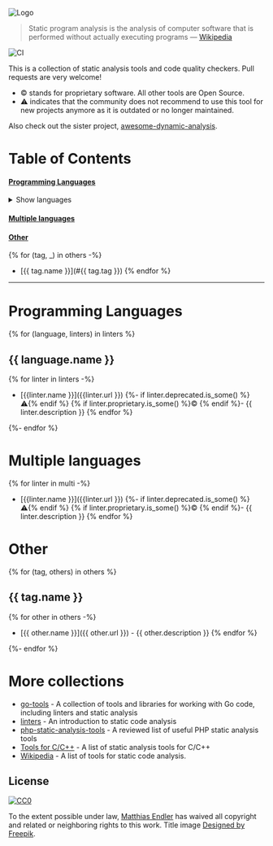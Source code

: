 ![Logo](awesome.png)

> Static program analysis is the analysis of computer software that is performed without actually executing programs — [Wikipedia](https://en.wikipedia.org/wiki/Static_program_analysis)

![CI](https://github.com/analysis-tools-dev/static-analysis/workflows/CI/badge.svg)

This is a collection of static analysis tools and code quality checkers. Pull requests are very welcome!

- :copyright: stands for proprietary software. All other tools are Open Source.
- :warning: indicates that the community does not recommend to use this tool for
  new projects anymore as it is outdated or no longer maintained.

Also check out the sister project, [awesome-dynamic-analysis](https://github.com/mre/awesome-dynamic-analysis).

# Table of Contents

#### [Programming Languages](#programming-languages-1)

<details>
 <summary>Show languages</summary>
  <!-- Please use HTML syntax here so that it works for Github and mkdocs -->
  <ul>
    {% for (language, _) in linters -%}
      <li><a href="#{{ language.tag }}">{{ language.name }}</a></li>
    {% endfor -%}
  </ul>
</details>

#### [Multiple languages](#multiple-languages-1)

#### [Other](#other-1)

{% for (tag, _) in others -%}
- [{{ tag.name }}](#{{ tag.tag }})
{% endfor %}

---

# Programming Languages

{% for (language, linters) in linters %}

<h2 id="{{ language.tag }}">{{ language.name }}</h2>

{% for linter in linters -%}
- [{{linter.name }}]({{linter.url }})
{%- if linter.deprecated.is_some() %} :warning:{% endif %} {% if linter.proprietary.is_some() %}:copyright: {% endif %}- {{ linter.description }}
{% endfor %}

{%- endfor %}

# Multiple languages

{% for linter in multi -%}
- [{{linter.name }}]({{linter.url }})
{%- if linter.deprecated.is_some() %} :warning:{% endif %} {% if linter.proprietary.is_some() %}:copyright: {% endif %}- {{ linter.description }}
{% endfor %}

# Other

{% for (tag, others) in others %}

<h2 id="{{ tag.tag }}">{{ tag.name }}</h2>

{% for other in others -%}
- [{{ other.name }}]({{ other.url }}) - {{ other.description }}
{% endfor %}

{%- endfor %}

# More collections

- [go-tools](https://github.com/dominikh/go-tools) - A collection of tools and libraries for working with Go code, including linters and static analysis
- [linters](https://github.com/mcandre/linters) - An introduction to static code analysis
- [php-static-analysis-tools](https://github.com/exakat/php-static-analysis-tools) -  A reviewed list of useful PHP static analysis tools
- [Tools for C/C++](https://www.peerlyst.com/posts/a-list-of-static-analysis-tools-for-c-c-peerlyst?utm_source=twitter&utm_medium=social&utm_content=peerlyst_post&utm_campaign=peerlyst_resources) - A list of static analysis tools for C/C++
- [Wikipedia](http://en.wikipedia.org/wiki/List_of_tools_for_static_code_analysis) -  A list of tools for static code analysis.

## License

[![CC0](https://i.creativecommons.org/p/zero/1.0/88x31.png)](https://creativecommons.org/publicdomain/zero/1.0/)

To the extent possible under law, [Matthias Endler](https://endler.dev) has waived all copyright and related or neighboring rights to this work.
Title image [Designed by Freepik](http://www.freepik.com).
